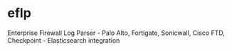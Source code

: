# eflp
Enterprise Firewall Log Parser - Palo Alto, Fortigate, Sonicwall, Cisco FTD, Checkpoint - Elasticsearch integration
